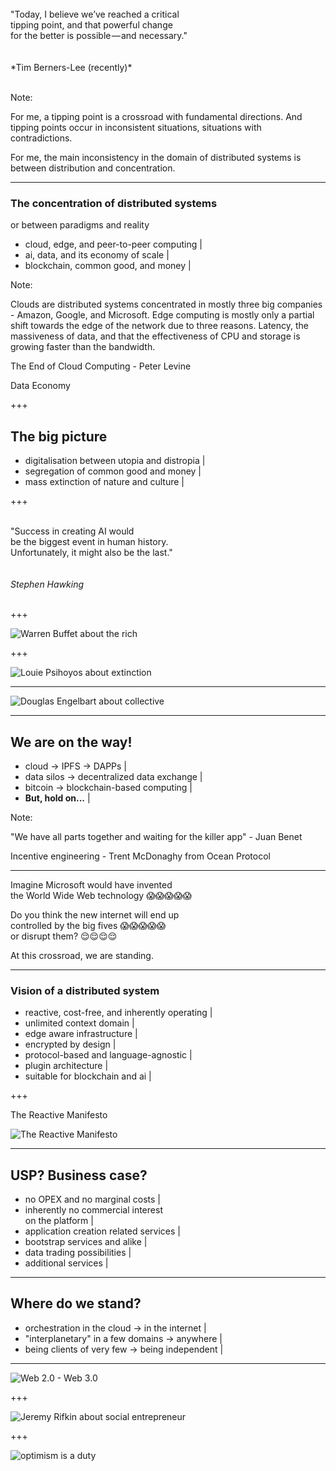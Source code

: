 
<br>
"Today, I believe we’ve reached a critical 
<br> tipping point, and that powerful change 
<br>for the better is possible — and necessary."
<br>
<br>
<br>
*Tim Berners-Lee (recently)*
<br>
<br>

Note:

For me, a tipping point is a crossroad with fundamental directions. And tipping points occur in inconsistent situations, situations with contradictions.

For me, the main inconsistency in the domain of distributed systems is between distribution and concentration. 

---

### The concentration of distributed systems

 or between paradigms and reality
- cloud, edge, and peer-to-peer computing |
- ai, data, and its economy of scale |
- blockchain, common good, and money |

Note:

Clouds are distributed systems concentrated in mostly three big companies - Amazon, Google, and Microsoft. 
Edge computing is mostly only a partial shift towards the edge of the network due to three reasons.
Latency, the massiveness of data, and that the effectiveness of CPU and storage is growing faster than the bandwidth. 

The End of Cloud Computing - Peter Levine

Data Economy



+++

## The big picture

- digitalisation between utopia and distropia |
- segregation of common good and money |
- mass extinction of nature and culture |

+++

<br>"Success in creating AI would
<br>be the biggest event in human history. 
<br>Unfortunately, it might also be the last."
<br>
<br>
<br>
*Stephen Hawking*
<br>
<br>

+++

![Warren Buffet about the rich](assets/image/quote-warren-buffett.jpg)

+++

![Louie Psihoyos about extinction](assets/image/quote-louie-psihoyos.jpg)


---

![Douglas Engelbart about collective](assets/image/quote-douglas-engelbart.jpg)

---

## We are on the way!

- cloud -> IPFS -> DAPPs |
- data silos -> decentralized data exchange |
- bitcoin -> blockchain-based computing |
- <b>But, hold on...</b> |

Note:


"We have all parts together and waiting for the killer app" - Juan Benet


Incentive engineering - Trent McDonaghy from Ocean Protocol

---

Imagine Microsoft would have invented <br> the World Wide Web technology 😱😱😱😱😱

Do you think the new internet will end up <br> controlled by the big fives 😱😱😱😱😱 <br> or disrupt them? 😌😌😌😌

At this crossroad, we are standing.

---

### Vision of a distributed system

- reactive, cost-free, and inherently operating |
- unlimited context domain |
- edge aware infrastructure |
- encrypted by design |
- protocol-based and language-agnostic |
- plugin architecture |
- suitable for blockchain and ai |

+++

The Reactive Manifesto

![The Reactive Manifesto](assets/image/reactive-manifesto.png)

---

## USP? Business case?

- no OPEX and no marginal costs |
- inherently no commercial interest <br> on the platform |
- application creation related services |
- bootstrap services and alike |
- data trading possibilities |
- additional services |


---


## Where do we stand?

- orchestration in the cloud -> in the internet |
- "interplanetary" in a few domains -> anywhere |
- being clients of very few -> being independent |


---

![Web 2.0 - Web 3.0](assets/image/web2-3.0.png)

+++

![Jeremy Rifkin about social entrepreneur](assets/image/quote-jeremy-rifkin.jpg)

+++

![optimism is a duty](assets/image/quote-optimism-is-a-duty-the-future-is-open-it-is-not-predetermined-no-one-can-predict-it-karl-popper-146-31-11.jpg)



